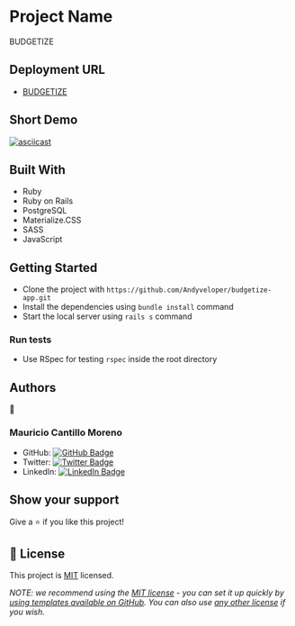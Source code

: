 # Project Name

BUDGETIZE

## Deployment URL

- [BUDGETIZE](https://budgetize-app-andyveloper.herokuapp.com/)

## Short Demo

[![asciicast](https://asciinema.org/a/113463.png)](https://www.loom.com/share/71ca36df84614a88901326ce11bd63bb)

## Built With

- Ruby
- Ruby on Rails
- PostgreSQL
- Materialize.CSS
- SASS
- JavaScript

## Getting Started

- Clone the project with `https://github.com/Andyveloper/budgetize-app.git`
- Install the dependencies using `bundle install` command
- Start the local server using `rails s` command

### Run tests

- Use RSpec for testing `rspec` inside the root directory

## Authors

👤

### Mauricio Cantillo Moreno

- GitHub: [![GitHub Badge](https://img.shields.io/badge/-Andyveloper-white?logo=GitHub&logoColor=181717&style=plastic)](https://github.com/Andyveloper)
- Twitter: [![Twitter Badge](https://img.shields.io/badge/-MauroCantillo_-white?logo=Twitter&logoColor=1DA1F2&style=plastic)](https://twitter.com/MauroCantillo_)
- LinkedIn: [![LinkedIn Badge](https://img.shields.io/badge/-Mauricio_Cantillo_Moreno-white?logo=LinkedIn&logoColor=1DA1F2&style=plastic)](https://www.linkedin.com/in/mauricio-cantillo-moreno/)

## Show your support

Give a ⭐️ if you like this project!

## 📝 License

This project is [MIT](./LICENSE) licensed.

_NOTE: we recommend using the [MIT license](https://choosealicense.com/licenses/mit/) - you can set it up quickly by [using templates available on GitHub](https://docs.github.com/en/communities/setting-up-your-project-for-healthy-contributions/adding-a-license-to-a-repository). You can also use [any other license](https://choosealicense.com/licenses/) if you wish._
